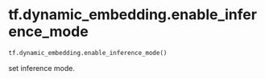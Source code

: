 <div itemscope itemtype="http://developers.google.com/ReferenceObject">
<meta itemprop="name" content="tf.dynamic_embedding.enable_inference_mode" />
<meta itemprop="path" content="Stable" />
</div>

# tf.dynamic_embedding.enable_inference_mode

``` python
tf.dynamic_embedding.enable_inference_mode()
```

set inference mode.
  